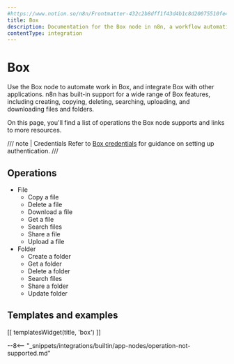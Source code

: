 ```yaml
---
#https://www.notion.so/n8n/Frontmatter-432c2b8dff1f43d4b1c8d20075510fe4
title: Box
description: Documentation for the Box node in n8n, a workflow automation platform. Includes details of operations and configuration, and links to examples and credentials information.
contentType: integration
---
```


# Box

Use the Box node to automate work in Box, and integrate Box with other applications. n8n has built-in support for a wide range of Box features, including creating, copying, deleting, searching, uploading, and downloading files and folders.

On this page, you'll find a list of operations the Box node supports and links to more resources.

/// note | Credentials
Refer to [Box credentials](/integrations/builtin/credentials/box/) for guidance on setting up authentication. 
///
 

## Operations

* File
    * Copy a file
    * Delete a file
    * Download a file
    * Get a file
    * Search files
    * Share a file
    * Upload a file
* Folder
    * Create a folder
    * Get a folder
    * Delete a folder
    * Search files
    * Share a folder
    * Update folder

## Templates and examples

<!-- see https://www.notion.so/n8n/Pull-in-templates-for-the-integrations-pages-37c716837b804d30a33b47475f6e3780 -->
[[ templatesWidget(title, 'box') ]]

--8<-- "_snippets/integrations/builtin/app-nodes/operation-not-supported.md"

